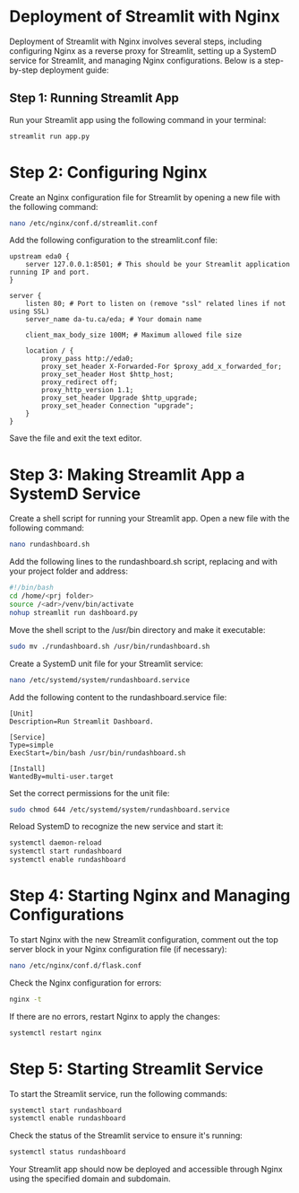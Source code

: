 # Deployment of Streamlit with Nginx

Deployment of Streamlit with Nginx involves several steps, including configuring Nginx as a reverse proxy for Streamlit, setting up a SystemD service for Streamlit, and managing Nginx configurations. Below is a step-by-step deployment guide:

## Step 1: Running Streamlit App

Run your Streamlit app using the following command in your terminal:

```sh
streamlit run app.py
```

# Step 2: Configuring Nginx

Create an Nginx configuration file for Streamlit by opening a new file with the following command:

```sh
nano /etc/nginx/conf.d/streamlit.conf
```


Add the following configuration to the streamlit.conf file:
```
upstream eda0 {
    server 127.0.0.1:8501; # This should be your Streamlit application running IP and port.
}

server {
    listen 80; # Port to listen on (remove "ssl" related lines if not using SSL)
    server_name da-tu.ca/eda; # Your domain name

    client_max_body_size 100M; # Maximum allowed file size

    location / {
        proxy_pass http://eda0;
        proxy_set_header X-Forwarded-For $proxy_add_x_forwarded_for;
        proxy_set_header Host $http_host;
        proxy_redirect off;
        proxy_http_version 1.1;
        proxy_set_header Upgrade $http_upgrade;
        proxy_set_header Connection "upgrade";
    }
}
```

Save the file and exit the text editor.

# Step 3: Making Streamlit App a SystemD Service

Create a shell script for running your Streamlit app. Open a new file with the following command:

```sh
nano rundashboard.sh
```

Add the following lines to the rundashboard.sh script, replacing <prj folder> and <adr> with your project folder and address:

```sh
#!/bin/bash
cd /home/<prj folder>
source /<adr>/venv/bin/activate
nohup streamlit run dashboard.py
```

Move the shell script to the /usr/bin directory and make it executable:

```sh
sudo mv ./rundashboard.sh /usr/bin/rundashboard.sh
```


Create a SystemD unit file for your Streamlit service:

```sh
nano /etc/systemd/system/rundashboard.service
```

Add the following content to the rundashboard.service file:

```
[Unit]
Description=Run Streamlit Dashboard.

[Service]
Type=simple
ExecStart=/bin/bash /usr/bin/rundashboard.sh

[Install]
WantedBy=multi-user.target
```

Set the correct permissions for the unit file:

```sh
sudo chmod 644 /etc/systemd/system/rundashboard.service
```

Reload SystemD to recognize the new service and start it:

```sh
systemctl daemon-reload
systemctl start rundashboard
systemctl enable rundashboard
```

# Step 4: Starting Nginx and Managing Configurations

To start Nginx with the new Streamlit configuration, comment out the top server block in your Nginx configuration file (if necessary):

```sh
nano /etc/nginx/conf.d/flask.conf
```

Check the Nginx configuration for errors:

```sh
nginx -t
```

If there are no errors, restart Nginx to apply the changes:

```sh
systemctl restart nginx
```

# Step 5: Starting Streamlit Service

To start the Streamlit service, run the following commands:

```sh
systemctl start rundashboard
systemctl enable rundashboard
```

Check the status of the Streamlit service to ensure it's running:

```sh
systemctl status rundashboard
```

Your Streamlit app should now be deployed and accessible through Nginx using the specified domain and subdomain. 